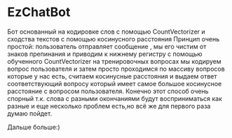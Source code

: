 # EzChatBot

Бот основанный на кодировке слов с помощью CountVectorizer и сходства текстов с помощью косинусного расстояния
Принцип очень простой: пользователь отправляет сообщение , мы его чистим от знаков препинания и приводим к нижнему регистру
с помощью обученного CountVectorizer на тренировочных вопросах  мы кодируем вопрос пользователя и затем просто проходимся по массиву вопросов 
которые у нас есть, считаем косинусные расстояния и выдаем ответ соответствующий вопросу который имеет самое большое косинусное расстояние с вопросом пользователя.
Конечно этот способ очень спорный т.к. слова с разными окончаниями будут восприниматься как разные и еще несколько проблем есть,но всё же для первого раза думаю пойдет.

Дальше больше:)
